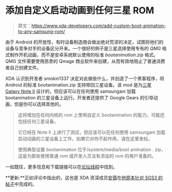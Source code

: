 # 添加自定义启动动画到任何三星 ROM

> 原文：<https://www.xda-developers.com/add-custom-boot-animation-to-any-samsung-rom/>

由于 Android 的开放性，有时设备制造商会做出绝对荒谬的决定，试图将他们的设备与竞争对手的设备区分开来。一个很好的例子是三星选择使用专有的 *QMG* 格式制作开机动画，而不是安卓系统默认使用的标准 *bootanimation.zip* 格式。QMG 文件需要使用昂贵的 Qmage 商业软件来创建，从而有效地阻止了普通消费者自己创建文件。

XDA 认识到开发者 smokin1337 决定对此做些什么，并创造了一个黑客程序，将 Android 的标准 bootanimation.zip 支持带回三星设备。该 mod 是为[三星 Galaxy Note II](http://forum.xda-developers.com/forumdisplay.php?f=1790) 设计的，但应该可以在任何使用 samsungani 加载 bootanimation 的三星设备上运行。开发者还提供了 Google Gears 的引导动画，但是你可以选择其他的。

> 这将增加在任何内核的 rom 上使用自定义 bootanimation 的能力，可能还包括任何三星设备。
> 
> 它已经在 Note II 上进行了测试，但应该可以在任何使用 samsungani 加载启动动画的三星设备上工作。如果它对你不起作用，请在这里发帖。
> 
> 使用典型设置 bootanimation 位于/system/media/boot animation . zip，这是为那些使用普通 rom 或开发人员没有添加的 rom 的用户准备的。

一如既往，更多信息和下载链接可以在[论坛线程](http://forum.xda-developers.com/showthread.php?t=2063280)中找到。

**更新:**正如评论中指出的，这也是 XDA 资深成员[安蓓](http://forum.xda-developers.com/member.php?u=4699197)在[他原本针对 SGS3 的帖子](http://forum.xda-developers.com/showthread.php?t=1897969)中完成的。